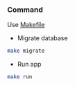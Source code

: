 ### Command
Use [Makefile](https://makefiletutorial.com/)
- Migrate database
```bash
make migrate
```
- Run app
```bash
make run
```